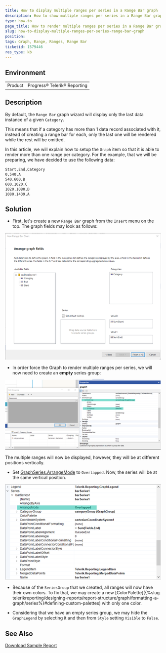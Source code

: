 ```yaml
---
title: How to display multiple ranges per series in a Range Bar graph
description: How to show multiple ranges per series in a Range Bar graph
type: how-to
page_title: How to render multiple ranges per series in a Range Bar graph
slug: how-to-display-multiple-ranges-per-series-range-bar-graph
position: 
tags: Graph, Range, Ranges, Range Bar
ticketid: 1579446
res_type: kb
---
```


## Environment
<table>
	<tbody>
		<tr>
			<td>Product</td>
			<td>Progress® Telerik® Reporting</td>
		</tr>
	</tbody>
</table>


## Description

By default, the `Range Bar` graph wizard will display only the last data instance of a given `Category`.

This means that if a category has more than 1 data record associated with it, instead of creating a range bar for each, only the last one will be rendered while the rest will be omitted.

In this article, we will explain how to setup the `Graph` item so that it is able to render more than one range per category.
For the example, that we will be preparing, we have decided to use the following data:

````
Start,End,Category
0,540,A
540,600,B
600,1020,C
1020,1080,D
1080,1439,A
````

## Solution

- First, let's create a new `Range Bar` graph from the `Insert` menu on the top. The graph fields may look as follows:

![RangeBarArrangeFieldsMultipleSeriersKB](images/RangeBarArrangeFieldsMultipleSeriersKB.PNG)

- In order force the Graph to render multiple ranges per series, we will now need to create an __empty__ series group:

![EmptySeriesGroupWizard](images/EmptySeriesGroupWizard.PNG)

The multiple ranges will now be displayed, however, they will be at different positions vertically.

- Set [GraphSeries.ArrangeMode](../api/telerik.reporting.graphseriesarrangemode) to `Overlapped`. Now, the series will be at the same vertical position.

![OverlappedGraphSeries](images/OverlappedGraphSeries.PNG)

- Because of the `SeriesGroup` that we created, all ranges will now have their own colors. To fix that, we may create a new [ColorPalette]({%slug telerikreporting/designing-reports/report-structure/graph/formatting-a-graph/series%}#defining-custom-palettes) with only one color.

- Considering that we have an empty series group, we may hide the `GraphLegend` by selecting it and then from `Style` setting `Visible` to `False`.

## See Also

[Download Sample Report](resources/RangeBarGraph.zip)
